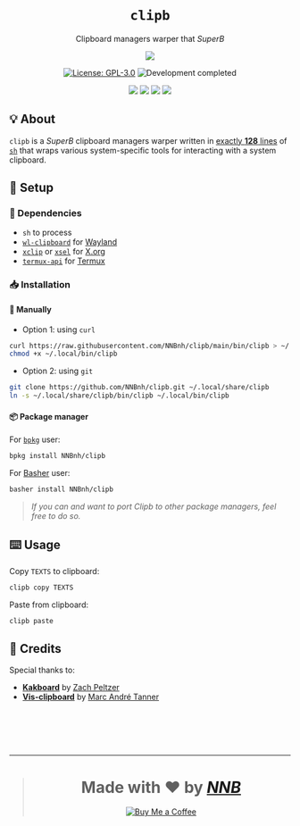 <h1 align="center"><code>clipb</code></h1>
<p align="center">Clipboard managers warper that <i>SuperB</i></p>
<p align="center"><img src="https://emojipedia-us.s3.dualstack.us-west-1.amazonaws.com/thumbs/160/twitter/281/clipboard_1f4cb.png"></p>
<p align="center"><a href="https://github.com/NNBnh/clipb/blob/main/LICENSE"><img src="https://img.shields.io/github/license/NNBnh/clipb?labelColor=073551&color=4EAA25&style=for-the-badge" alt="License: GPL-3.0"></a> <img src="https://img.shields.io/badge/development-completed-%234EAA25.svg?labelColor=073551&style=for-the-badge&logoColor=FFFFFF" alt="Development completed"></p>
<p align="center"><a href="https://github.com/NNBnh/clipb/watchers"><img src="https://img.shields.io/github/watchers/NNBnh/clipb?labelColor=073551&color=4EAA25&style=flat-square"></a> <a href="https://github.com/NNBnh/clipb/stargazers"><img src="https://img.shields.io/github/stars/NNBnh/clipb?labelColor=073551&color=4EAA25&style=flat-square"></a> <a href="https://github.com/NNBnh/clipb/network/members"><img src="https://img.shields.io/github/forks/NNBnh/clipb?labelColor=073551&color=4EAA25&style=flat-square"></a> <a href="https://github.com/NNBnh/clipb/issues"><img src="https://img.shields.io/github/issues/NNBnh/clipb?labelColor=073551&color=4EAA25&style=flat-square"></a></p>

## 💡 About
`clipb` is a *SuperB* clipboard managers warper written in [exactly **128** lines](https://github.com/NNBnh/clipb/blob/main/clipb#L128) of [`sh`](https://github.com/dylanaraps/pure-sh-bible) that wraps various system-specific tools for interacting with a system clipboard.

## 🚀 Setup
### 🧾 Dependencies
- `sh` to process
- [`wl-clipboard`](https://github.com/bugaevc/wl-clipboard) for [Wayland](https://wayland.freedesktop.org)
- [`xclip`](https://github.com/astrand/xclip) or [`xsel`](http://www.kfish.org/software/xsel) for [X.org](https://www.x.org)
- [`termux-api`](https://wiki.termux.com/wiki/Termux:API) for [Termux](https://termux.com/)

### 📥 Installation
#### 🔧 Manually
- Option 1: using `curl`

```sh
curl https://raw.githubusercontent.com/NNBnh/clipb/main/bin/clipb > ~/.local/bin/clipb
chmod +x ~/.local/bin/clipb
```

- Option 2: using `git`

```sh
git clone https://github.com/NNBnh/clipb.git ~/.local/share/clipb
ln -s ~/.local/share/clipb/bin/clipb ~/.local/bin/clipb
```

#### 📦 Package manager
For [`bpkg`](https://github.com/bpkg/bpkg) user:

```sh
bpkg install NNBnh/clipb
```

For [Basher](https://github.com/bpkg/bpkg) user:

```sh
basher install NNBnh/clipb
```

> *If you can and want to port Clipb to other package managers, feel free to do so.*

## ⌨️ Usage
Copy `TEXTS` to clipboard:

```sh
clipb copy TEXTS
```

Paste from clipboard:

```sh
clipb paste
```

## 💌 Credits
Special thanks to:
- [**Kakboard**](https://github.com/lePerdu/kakboard) by [Zach Peltzer](https://github.com/lePerdu)
- [**Vis-clipboard**](https://github.com/martanne/vis) by [Marc André Tanner](https://github.com/martanne)

<br><br><br><br>

---

> <h1 align="center">Made with ❤️ by <a href="https://github.com/NNBnh"><i>NNB</i></a></h1>
>
> <p align="center"><a href="https://www.buymeacoffee.com/nnbnh"><img src="https://img.shields.io/badge/buy_me_a_coffee%20-%23F7CA88.svg?logo=buy-me-a-coffee&logoColor=333333&style=for-the-badge" alt="Buy Me a Coffee"></p>
